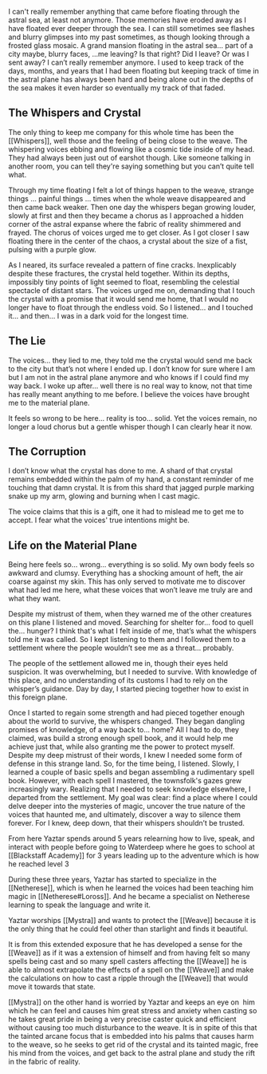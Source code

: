 
I can't really remember  anything that came before floating through the astral sea, at least not anymore. Those memories have eroded away as I have floated ever deeper through the sea. I can still sometimes see flashes and blurry glimpses into my past sometimes, as though looking through a frosted glass mosaic. A grand mansion floating in the astral sea... part of a city maybe, blurry faces,  ...me leaving? Is that right? Did I leave? Or was I sent away? I can’t really remember anymore. I used to keep track of the days, months, and years that I had been floating but keeping track of time in the astral plane has always been hard and being alone out in the depths of the sea makes it even harder so eventually my track of that faded.

## The Whispers and Crystal

The only thing to keep me company for this whole time has been the [[Whispers]], well those and the feeling of being close to the weave. The whispering voices ebbing and flowing like a cosmic tide inside of my head. They had always been just out of earshot though. Like someone talking in another room, you can tell they're saying something but you can’t quite tell what. 

Through my time floating I felt a lot of things happen to the weave, strange things ... painful things ... times when the whole weave disappeared and then came back weaker. Then one day the whispers began growing louder, slowly at first and then they became a chorus as I approached a hidden corner of the astral expanse where the fabric of reality shimmered and frayed. The chorus of voices urged me to get closer. As I got closer I saw floating there in the center of the chaos, a crystal about the size of a fist, pulsing with a purple glow.  

As I neared, its surface revealed a pattern of fine cracks. Inexplicably despite these fractures, the crystal held together. Within its depths, impossibly tiny points of light seemed to float, resembling the celestial spectacle of distant stars. The voices urged me on, demanding that I touch the crystal with a promise that it would send me home, that I would no longer have to float through the endless void. So I listened… and I touched it… and then… I was in a dark void for the longest time.

## The Lie

The voices… they lied to me, they told me the crystal would send me back to the city but that’s not where I ended up. I don’t know for sure where I am but I am not in the astral plane anymore and who knows if I could find my way back. I woke up after… well there is no real way to know, not that time has really meant anything to me before. I believe the voices have brought me to the material plane. 

It feels so wrong to be here… reality is too… solid. Yet the voices remain, no longer a loud chorus but a gentle whisper though I can clearly hear it now. 

## The Corruption

I don’t know what the crystal has done to me. A shard of that crystal remains embedded within the palm of my hand, a constant reminder of me touching that damn crystal. It is from this shard that jagged purple marking snake up my arm, glowing and burning when I cast magic.

The voice claims that this is a gift, one it had to mislead me to get me to accept. I fear what the voices' true intentions might be. 

## Life on the Material Plane

Being here feels so… wrong… everything is so solid. My own body feels so awkward and clumsy. Everything has a shocking amount of heft, the air coarse against my skin. This has only served to motivate me to discover what had led me here, what these voices that won’t leave me truly are and what they want.

Despite my mistrust of them, when they warned me of the other creatures on this plane I listened and moved. Searching for shelter for… food to quell the… hunger? I think that's what I felt inside of me, that’s what the whispers told me it was called. So I kept listening to them and I followed them to a settlement where the people wouldn’t see me as a threat… probably. 

The people of the settlement allowed me in, though their eyes held suspicion. It was overwhelming, but I needed to survive. With knowledge of this place, and no understanding of its customs I had to rely on the whisper’s guidance. Day by day, I started piecing together how to exist in this foreign plane. 

Once I started to regain some strength and had pieced together enough about the world to survive, the whispers changed. They began dangling promises of knowledge, of a way back to... home? All I had to do, they claimed, was build a strong enough spell book, and it would help me achieve just that, while also granting me the power to protect myself. Despite my deep mistrust of their words, I knew I needed some form of defense in this strange land. So, for the time being, I listened. Slowly, I learned a couple of basic spells and began assembling a rudimentary spell book. However, with each spell I mastered, the townsfolk's gazes grew increasingly wary. Realizing that I needed to seek knowledge elsewhere, I departed from the settlement. My goal was clear: find a place where I could delve deeper into the mysteries of magic, uncover the true nature of the voices that haunted me, and ultimately, discover a way to silence them forever. For I knew, deep down, that their whispers shouldn’t be trusted.  



From here Yaztar spends around 5 years relearning how to live, speak, and interact with people before going to Waterdeep where he goes to school at [[Blackstaff Academy]]  for 3 years leading up to the adventure which is how he reached level 3

During these three years, Yaztar has started to specialize in the [[Netherese]], which is when he learned the voices had been teaching him magic in [[Netherese#Loross]]. And he became a specialist on Netherese learning to speak the language and write it. 

Yaztar worships [[Mystra]] and wants to protect the [[Weave]] because it is the only thing that he could feel other than starlight and finds it beautiful. 

It is from this extended exposure that he has developed a sense for the [[Weave]] as if it was a extension of himself and from having felt so many spells being cast and so many spell casters affecting the [[Weave]] he is able to almost extrapolate the effects of a spell on the [[Weave]] and make the calculations on how to cast a ripple through the [[Weave]] that would move it towards that state. 

[[Mystra]] on the other hand is worried by Yaztar and keeps an eye on  him which he can feel and causes him great stress and anxiety when casting so he takes great pride in being a very precise caster quick and efficient without causing too much disturbance to the weave. It is in spite of this that the tainted arcane focus that is embedded into his palms that causes harm to the weave, so he seeks to get rid of the crystal and its tainted magic, free his mind from the voices, and get back to the astral plane and study the rift in the fabric of reality.